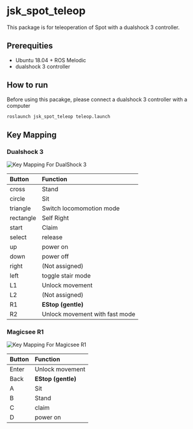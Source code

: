 jsk_spot_teleop
===============

This package is for teleoperation of Spot with a dualshock 3 controller.

## Prerequities

- Ubuntu 18.04 + ROS Melodic
- dualshock 3 controller

## How to run

Before using this pacakge, please connect a dualshock 3 controller with a computer

```bash
roslaunch jsk_spot_teleop teleop.launch
```

## Key Mapping

### Dualshock 3

![Key Mapping For DualShock 3](https://user-images.githubusercontent.com/9410362/111890520-68b84400-8a2d-11eb-8f54-dcc6ac7ccbbb.png)

|Button   |Function                        |
|:--------|:-------------------------------|
|cross    | Stand                          |
|circle   | Sit                            |
|triangle | Switch locomomotion mode       |
|rectangle| Self Right                     |
|start    | Claim                          |
|select   | release                        |
|up       | power on                       |
|down     | power off                      |
|right    | (Not assigned)                 |
|left     | toggle stair mode              |
|L1       | Unlock movement                |
|L2       | (Not assigned)                 |
|R1       | **EStop (gentle)**             |
|R2       | Unlock movement with fast mode |

### Magicsee R1

![Key Mapping For Magicsee R1](https://user-images.githubusercontent.com/9410362/111890520-68b84400-8a2d-11eb-8f54-dcc6ac7ccbbb.png)

|Button   |Function                        |
|:--------|:-------------------------------|
| Enter   | Unlock movement                |
| Back    | **EStop (gentle)**             |
| A       | Sit                            |
| B       | Stand                          |
| C       | claim                          |
| D       | power on                       |
